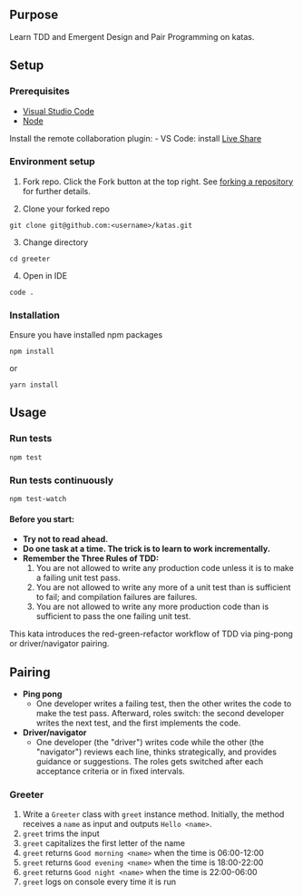 ## Purpose

Learn TDD and Emergent Design and Pair Programming on katas.

## Setup

### Prerequisites
* [Visual Studio Code](https://code.visualstudio.com) 
* [Node](https://nodejs.org/en)


Install the remote collaboration plugin:
    - VS Code: install [Live Share](https://marketplace.visualstudio.com/items?itemName=MS-vsliveshare.vsliveshare)


### Environment setup

1. Fork repo. Click the Fork button at the top right. See [forking a repository](https://docs.github.com/en/get-started/quickstart/fork-a-repo#forking-a-repository) for further details.

2. Clone your forked repo
```
git clone git@github.com:<username>/katas.git
```

3. Change directory
```
cd greeter
```

4. Open in IDE
```
code .
```

### Installation
Ensure you have installed npm packages
```
npm install
```
or
```
yarn install
```

## Usage

### Run tests
```
npm test
```


### Run tests continuously
```
npm test-watch
```



#### Before you start:
* **Try not to read ahead.**
* **Do one task at a time. The trick is to learn to work incrementally.**
* **Remember the Three Rules of TDD:**
  1. You are not allowed to write any production code unless it is to make a failing unit test pass.
  2. You are not allowed to write any more of a unit test than is sufficient to fail; and compilation failures are failures.
  3. You are not allowed to write any more production code than is sufficient to pass the one failing unit test.

This kata introduces the red-green-refactor workflow of TDD via ping-pong or driver/navigator pairing.

## Pairing 
- **Ping pong**
    - One developer writes a failing test, then the other writes the code to make the test pass. Afterward, roles switch: the second developer writes the next test, and the first implements the code.
- **Driver/navigator** 
    -  One developer (the "driver") writes code while the other (the "navigator") reviews each line, thinks strategically, and provides guidance or suggestions. The roles gets switched after each acceptance criteria or in fixed intervals.
    
### Greeter

1. Write a `Greeter` class with `greet` instance method. Initially, the method receives a `name` as input and outputs `Hello <name>`.
2. `greet` trims the input
3. `greet` capitalizes the first letter of the name
4. `greet` returns `Good morning <name>` when the time is 06:00-12:00
5. `greet` returns `Good evening <name>` when the time is 18:00-22:00
6. `greet` returns `Good night <name>` when the time is 22:00-06:00
7. `greet` logs on console every time it is run